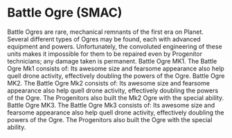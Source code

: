 # Battle Ogre (SMAC)

Battle Ogres are rare, mechanical remnants of the first era on Planet. Several different types of Ogres may be found, each with advanced equipment and powers. Unfortunately, the convoluted engineering of these units makes it impossible for them to be repaired even by Progenitor technicians; any damage taken is permanent.
Battle Ogre MK1.
The Battle Ogre Mk1 consists of:
Its awesome size and fearsome appearance also help quell drone activity, effectively doubling the powers of the Ogre.
Battle Ogre MK2.
The Battle Ogre Mk2 consists of:
Its awesome size and fearsome appearance also help quell drone activity, effectively doubling the powers of the Ogre. The Progenitors also built the Mk2 Ogre with the special ability.
Battle Ogre MK3.
The Battle Ogre Mk3 consists of:
Its awesome size and fearsome appearance also help quell drone activity, effectively doubling the powers of the Ogre. The Progenitors also built the Ogre with the special ability.